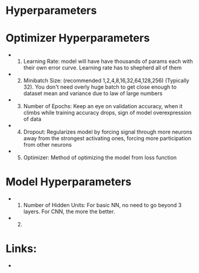 # Hyperparameters

# Optimizer Hyperparameters
- 1) Learning Rate: model will have have thousands of params each with their own error curve. Learning rate has to shepherd all of them
- 2) Minibatch Size: (recommended 1,2,4,8,16,32,64,128,256) (Typically 32). You don't need overly huge batch to get close enough to dataset mean and variance due to law of large numbers
- 3) Number of Epochs: Keep an eye on validation accuracy, when it climbs while training accuracy drops, sign of model overexpression of data
- 4) Dropout: Regularizes model by forcing signal through more neurons away from the strongest activating ones, forcing more participation from other neurons
- 5) Optimizer: Method of optimizing the model from loss function 

# Model Hyperparameters
- 1) Number of Hidden Units: For basic NN, no need to go beyond 3 layers. For CNN, the more the better.
- 2) 

# Links:
-

